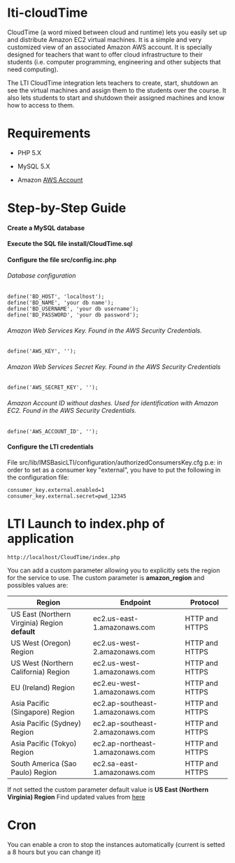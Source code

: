 lti-cloudTime
=============

CloudTime (a word mixed between cloud and runtime) lets you easily set up and distribute Amazon EC2 virtual machines. It is a simple and very customized view of an associated Amazon AWS account. It is specially designed for teachers that want to offer cloud infrastructure to their students (i.e. computer programming, engineering and other subjects that need computing).

The LTI CloudTime integration lets teachers to create, start, shutdown an see the virtual machines and assign them to the students over the course. It also lets students to start and shutdown their assigned machines and know how to access to them.

# Requirements

* PHP 5.X

* MySQL 5.X

* Amazon [AWS Account](http://aws.amazon.com)

# Step-by-Step Guide

#### Create a MySQL database

#### Execute the SQL file install/CloudTime.sql

#### Configure the file src/config.inc.php

###### Database configuration

	define('BD_HOST', 'localhost');
	define('BD_NAME', 'your db name');
	define('BD_USERNAME', 'your db username');
	define('BD_PASSWORD', 'your db password');

###### Amazon Web Services Key. Found in the AWS Security Credentials. 

	define('AWS_KEY', '');

###### Amazon Web Services Secret Key. Found in the AWS Security Credentials

	define('AWS_SECRET_KEY', '');

###### Amazon Account ID without dashes. Used for identification with Amazon EC2. Found in the AWS Security Credentials.

	define('AWS_ACCOUNT_ID', '');

#### Configure the LTI credentials 
File src/lib/IMSBasicLTI/configuration/authorizedConsumersKey.cfg
p.e: in order to set as a consumer key "external", you have to put the following in the configuration file:

	consumer_key.external.enabled=1 
	consumer_key.external.secret=pwd_12345

# LTI Launch to index.php of application
	http://localhost/CloudTime/index.php

You can add a custom parameter allowing you to explicitly sets the region for the service to use. The custom parameter is **amazon_region** and possibles values are:
<table cellspacing="0" border="0"><colgroup><col class="col1"><col class="col2"><col></colgroup><thead><tr><th>Region</th><th>Endpoint</th><th>Protocol</th></tr></thead><tbody><tr><td>US East (Northern Virginia) Region <strong>default</strong></td><td>ec2.us-east-1.amazonaws.com</td><td>HTTP and HTTPS</td></tr><tr><td>US West (Oregon) Region</td><td>ec2.us-west-2.amazonaws.com</td><td>HTTP and HTTPS</td></tr><tr><td>US West (Northern California) Region</td><td>ec2.us-west-1.amazonaws.com</td><td>HTTP and HTTPS</td></tr><tr><td>EU (Ireland) Region</td><td>ec2.eu-west-1.amazonaws.com</td><td>HTTP and HTTPS</td></tr><tr><td>Asia Pacific (Singapore) Region</td><td>ec2.ap-southeast-1.amazonaws.com</td><td>HTTP and HTTPS</td></tr><tr><td>Asia Pacific (Sydney) Region</td><td>ec2.ap-southeast-2.amazonaws.com</td><td>HTTP and HTTPS</td></tr><tr><td>Asia Pacific (Tokyo) Region</td><td>ec2.ap-northeast-1.amazonaws.com</td><td>HTTP and HTTPS</td></tr><tr><td>South America (Sao Paulo) Region</td><td>ec2.sa-east-1.amazonaws.com</td><td>HTTP and HTTPS</td></tr></tbody></table>

If not setted the custom parameter default value is **US East (Northern Virginia) Region**
Find updated values from [here](http://docs.aws.amazon.com/general/latest/gr/rande.html#ec2_region)

# Cron
You can enable a cron to stop the instances automatically (current is setted a 8 hours but you can change it)
